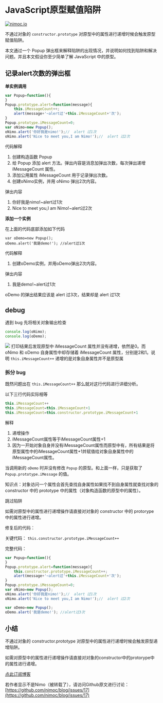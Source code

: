 # JavaScript原型赋值陷阱
[![nimoc.io](http://nimoc.io/notice/index.svg)](https://nimoc.io/notice/index.html)

不通过对象的 `constructor.prototype` 对原型中的属性进行递增时候会触发原型赋值陷阱。

本文通过一个 Popup 弹出框来解释陷阱的出现情况，并说明如何找到陷阱和解决问题。并且本文假设你至少简单了解 JavaScript 中的原型。
## 记录alert次数的弹出框

**单实例调用**

``` js
var Popup=function(){
}
Popup.prototype.alert=function(message){
    this.iMessageCount++;
    alert(message+'~alert过'+this.iMessageCount+'次');    
}
Popup.prototype.iMessageCount=0;
var oNimo=new Popup();
oNimo.alert('你好我是nimo!');//  alert 过1次
oNimo.alert('Nice to meet you,I am Nimo!');//  alert 过2次
```

代码解释
1. 创建构造函数 Popup
2. 给 Popup 添加 alert 方法。弹出内容是消息加弹出次数，每次弹出递增 iMessageCount 属性。
3. 添加公用属性 iMessageCount 用于记录弹出次数。
4. 创建oNimo实例，并用 oNimo 弹出2次内容。

弹出内容
1. 你好我是nimo!~alert过1次
2. Nice to meet you,I am Nimo!~alert过2次

**添加一个实例**

在上面的代码底部添加如下代码

```
var oDemo=new Popup();
oDemo.alert('我是demo!'); //alert过1次  
```

代码解释
1. 创建oDemo实例，并用oDemo弹出2次内容。

弹出内容
1. 我是demo!~alert过1次

oDemo 的弹出结果应该是 alert 过3次，结果却是 alert 过1次
## debug

遇到 bug 先将相关对象输出检查

``` js
console.log(oNimo);
console.log(oDemo);
```

![](https://cloud.githubusercontent.com/assets/3949015/7004697/0f1560d4-dca2-11e4-8c19-0668203b9000.png)
打印结果后发现原型中 iMessageCount 属性并没有递增，依然是0。而 oNimo 和 oDemo 自身属性中却存储着 iMessageCount 属性，分别是2和1。说明 `this.iMessageCount++` 递增的是对象自身属性并不是原型属
### 拆分 bug

既然问题出在 `this.iMessageCount++` 那么就对这行代码进行详细分析。

以下三行代码实际相等

``` js
this.iMessageCount++
this.iMessageCount=this.iMessageCount+1
this.iMessageCount=this.constructor.prototype.iMessageCount+1
```

解释
1. 递增操作
2. iMessageCount属性等于iMessageCount属性+1
3. 因为一开始对象自身并没有iMessageCount属性而原型中有，所有结果是将原型属性中的iMessageCount属性+1并赋值给对象自身属性中的iMessageCount属性。

当调用新的 `oDemo` 时并没有修改 `Popup` 的原型。和上面一样，只是获取了 `Popup.prototype.iMessage` 的值。

知识点：对象访问一个属性会首先查找自身属性如果找不到自身属性就查找对象的 constructor 中的 prototype 中的属性（对象构造函数的原型中的属性）。

跳过陷阱

如需对原型中的属性进行递增操作请直接对对象的 constructor 中的 protorype 中的属性进行递增。

修复后的代码：

关键代码： `this.constructor.prototype.iMessageCount++`

完整代码：

``` js
var Popup=function(){
}
Popup.prototype.alert=function(message){
    this.constructor.prototype.iMessageCount++;
    alert(message+'~alert过'+this.iMessageCount+'次');    
}
Popup.prototype.iMessageCount=0;
var oNimo=new Popup();
oNimo.alert('你好我是nimo!');//  alert 过1次
oNimo.alert('Nice to meet you,I am Nimo!');//  alert 过2次

var oDemo=new Popup();
oDemo.alert('我是demo!'); //alert过3次
```
## 小结

不通过对象的 constructor.prototype 对原型中的属性进行递增时候会触发原型递增陷阱。

如需对原型中的属性进行递增操作请直接对对象的constructor中的protorype中的属性进行递增。


[点此订阅博客](https://github.com/nimoc/blog/issues/15)

若作者显示不是Nimo（被转载了），请访问Github原文进行讨论：[https://github.com/nimoc/blog/issues/17](https://github.com/nimoc/blog/issues/17)

<script src="https://utteranc.es/client.js"
        repo="nimoc/blog"
        issue-number="17"
        theme="github-light"
        crossorigin="anonymous"
        async>
</script>